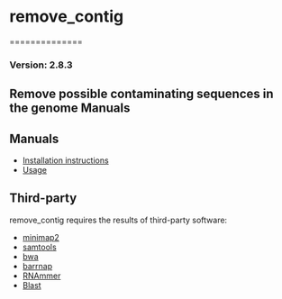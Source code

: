 # remove_contig
==============
### Version: 2.8.3
Remove possible contaminating sequences in the genome
Manuals
-------
Manuals
-------

- [Installation instructions](docs/INSTALL.md)
- [Usage](docs/USAGE.md)

Third-party
-----------

remove_contig requires the results of third-party software:
* [minimap2](https://github.com/lh3/minimap2)
* [samtools](https://https://github.com/samtools/samtools)
* [bwa](https://github.com/lh3/bwa)
* [barrnap](https://vicbioinformatics.com/software.barrnap.shtml)
* [RNAmmer](http://www.cbs.dtu.dk/services/RNAmmer/)
* [Blast](https://blast.ncbi.nlm.nih.gov/Blast.cgi)
